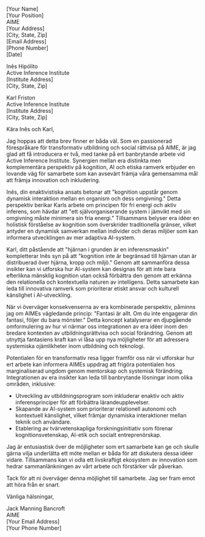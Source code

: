 [Your Name]  
[Your Position]  
AIME  
[Your Address]  
[City, State, Zip]  
[Email Address]  
[Phone Number]  
[Date]  

Inês Hipólito  
Active Inference Institute  
[Institute Address]  
[City, State, Zip]  

Karl Friston  
Active Inference Institute  
[Institute Address]  
[City, State, Zip]  

Kära Inês och Karl,

Jag hoppas att detta brev finner er båda väl. Som en passionerad förespråkare för transformativ utbildning och social rättvisa på AIME, är jag glad att få introducera er två, med tanke på ert banbrytande arbete vid Active Inference Institute. Synergien mellan era distinkta men komplementära perspektiv på kognition, AI och etiska ramverk erbjuder en lovande väg för samarbete som kan avsevärt främja våra gemensamma mål att främja innovation och inkludering.

Inês, din enaktivistiska ansats betonar att "kognition uppstår genom dynamisk interaktion mellan en organism och dess omgivning." Detta perspektiv berikar Karls arbete om principen för fri energi och aktiv inferens, som hävdar att "ett självorganiserande system i jämvikt med sin omgivning måste minimera sin fria energi." Tillsammans belyser era idéer en holistisk förståelse av kognition som överskrider traditionella gränser, vilket antyder en dynamisk samverkan mellan individer och deras miljöer som kan informera utvecklingen av mer adaptiva AI-system.

Karl, ditt påstående att "hjärnan i grunden är en inferensmaskin" kompletterar Inês syn på att "kognition inte är begränsad till hjärnan utan är distribuerad över hjärna, kropp och miljö." Genom att sammanföra dessa insikter kan vi utforska hur AI-system kan designas för att inte bara efterlikna mänsklig kognition utan också förbättra den genom att erkänna den relationella och kontextuella naturen av intelligens. Detta samarbete kan leda till innovativa ramverk som prioriterar etiskt ansvar och kulturell känslighet i AI-utveckling.

När vi överväger konsekvenserna av era kombinerade perspektiv, påminns jag om AIMEs vägledande princip: "Fantasi är allt. Om du inte engagerar din fantasi, följer du bara mönster." Detta koncept katalyserar en djupgående omformulering av hur vi närmar oss integrationen av era idéer inom den bredare kontexten av utbildningsrättvisa och social förändring. Genom att utnyttja fantasiens kraft kan vi låsa upp nya möjligheter för att adressera systemiska ojämlikheter inom utbildning och teknologi.

Potentialen för en transformativ resa ligger framför oss när vi utforskar hur ert arbete kan informera AIMEs uppdrag att frigöra potentialen hos marginaliserad ungdom genom mentorskap och systemisk förändring. Integrationen av era insikter kan leda till banbrytande lösningar inom olika områden, inklusive:

- Utveckling av utbildningsprogram som inkluderar enaktiv och aktiv inferensprinciper för att förbättra lärandeupplevelser.
- Skapande av AI-system som prioriterar relationell autonomi och kontextuell känslighet, vilket främjar dynamiska interaktioner mellan teknik och användare.
- Etablering av tvärvetenskapliga forskningsinitiativ som förenar kognitionsvetenskap, AI-etik och socialt entreprenörskap.

Jag är entusiastisk över de möjligheter som ert samarbete kan ge och skulle gärna vilja underlätta ett möte mellan er båda för att diskutera dessa idéer vidare. Tillsammans kan vi odla ett livskraftigt ekosystem av innovation som hedrar sammanlänkningen av vårt arbete och förstärker vår påverkan.

Tack för att ni överväger denna möjlighet till samarbete. Jag ser fram emot att höra från er snart.

Vänliga hälsningar,

Jack Manning Bancroft  
AIME  
[Your Email Address]  
[Your Phone Number]